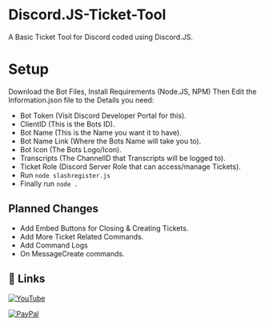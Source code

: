 # Discord.JS-Ticket-Tool
A Basic Ticket Tool for Discord coded using Discord.JS.

# Setup
Download the Bot Files, Install Requirements (Node.JS, NPM)
Then Edit the Information.json file to the Details you need:
- Bot Token (Visit Discord Developer Portal for this).
- ClientID (This is the Bots ID).
- Bot Name (This is the Name you want it to have).
- Bot Name Link (Where the Bots Name will take you to).
- Bot Icon (The Bots Logo/Icon).
- Transcripts (The ChannelID that Transcripts will be logged to).
- Ticket Role (Discord Server Role that can access/manage Tickets).
- Run ```node slashregister.js ```
- Finally run ```node .```


## Planned Changes

- Add Embed Buttons for Closing & Creating Tickets.
- Add More Ticket Related Commands.
- Add Command Logs
- On MessageCreate commands.

## 🔗 Links
[![YouTube](https://img.shields.io/youtube/channel/subscribers/UCVlqnigRMu-OkQ4Xf5YDrrA?label=Subscribe&logo=youtube&style=for-the-badge)](https://www.youtube.com/channel/UCVlqnigRMu-OkQ4Xf5YDrrA)

[![PayPal](https://img.shields.io/badge/PayPal-Donate-blue?style=for-the-badge&logo=appveyor)](https://paypal.me/repgraphics?country.x=GB&locale.x=en_GB)
